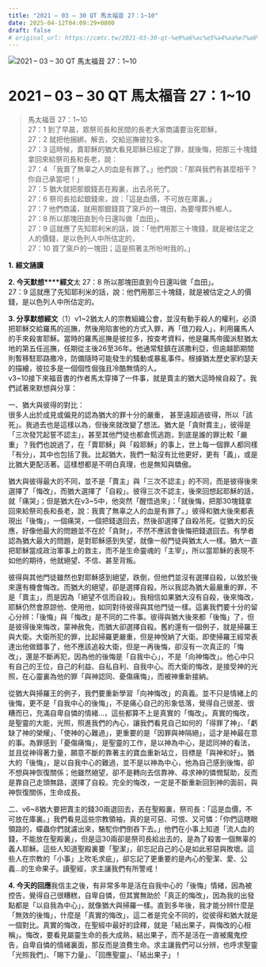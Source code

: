 ```yaml
---
title: "2021 – 03 – 30 QT 馬太福音 27：1~10"
date: 2025-04-12T04:09:29+0800
draft: false
# original_url: https://cmtc.tw/2021-03-30-qt-%e9%a6%ac%e5%a4%aa%e7%a6%8f%e9%9f%b3-27%ef%bc%9a110
---
```


![2021 – 03 – 30 QT 馬太福音 27：1\~10](/images/qt.jpg   "2021 – 03 – 30 QT 馬太福音 27：1\~10")

# 2021 – 03 – 30 QT 馬太福音 27：1\~10

> 馬太福音 27：1\~10  
> 27：1 到了早晨，眾祭司長和民間的長老大家商議要治死耶穌，  
> 27：2 就把他捆綁，解去，交給巡撫彼拉多。  
> 27：3 這時候，賣耶穌的猶大看見耶穌已經定了罪，就後悔，把那三十塊錢拿回來給祭司長和長老，說：  
> 27：4 「我賣了無辜之人的血是有罪了。」他們說：「那與我們有甚麼相干？你自己承當吧！」  
> 27：5 猶大就把那銀錢丟在殿裏，出去吊死了。  
> 27：6 祭司長拾起銀錢來，說：「這是血價，不可放在庫裏。」  
> 27：7 他們商議，就用那銀錢買了窯戶的一塊田，為要埋葬外鄉人。  
> 27：8 所以那塊田直到今日還叫做「血田」。  
> 27：9 這就應了先知耶利米的話，說：「他們用那三十塊錢，就是被估定之人的價錢，是以色列人中所估定的，  
> 27：10 買了窯戶的一塊田；這是照著主所吩咐我的。」

**1.** **經文誦讀**

**2. 今天默想****經文**太 27：8 所以那塊田直到今日還叫做「血田」。  
27：9 這就應了先知耶利米的話，說：他們用那三十塊錢，就是被估定之人的價錢，是以色列人中所估定的。

**3. 分享默想經文**（1）v1\~2猶太人的宗教組織公會，並沒有動手殺人的權利，必須把耶穌交給羅馬的巡撫，然後用陷害他的方式入罪，再「借刀殺人」，利用羅馬人的手來殺害耶穌。當時的羅馬巡撫是彼拉多，按查考資料，他是羅馬帝國派駐猶太地的第五任巡撫，任期從主後26至36年。他通常駐鎮在該撒利亞，但逾越節期間則暫移駐耶路撒冷，防備隨時可能發生的騷動或暴亂事件。根據猶太歷史家約瑟夫的描繪，彼拉多是一個個性倔強且冷酷無情的人。  
v3\~10接下來福音書的作者馬太穿挿了一件事，就是賣主的猶大這時候自殺了。我們試著來默想與分享：

一、猶大與彼得的對比：  
很多人出於成見或偏見的認為猶大的罪十分的嚴重， 甚至遠超過彼得，所以「該死」。我過去也是這樣以為，但後來就改變了想法。猶大是「貪財賣主」，彼得是「三次發咒起誓不認主」，甚至其他門徒也都倉慌逃跑，到底是誰的罪比較「嚴重」？我們也說過了，在「賣耶穌」與「殺耶穌」的事上，世上每一個罪人都同樣「有分」，其中也包括了我。比起猶大，我們一點沒有比他更好，更有「義」，或是比猶大更配活著。這樣想都是不明白真理，也是無知與驕傲。

猶大與彼得最大的不同，並不是「賣主」與「三次不認主」的不同，而是彼得後來選擇了「悔改」，而猶大選擇了「自殺」。彼得三次不認主，後來回想起耶穌的話，就「痛哭」；但是猶大在v3\~5中，他突然「醒悟過來」：「就後悔，把那30塊錢拿回來給祭司長和長老，說：我賣了無辜之人的血是有罪了。」彼得和猶大後來都表現出「後悔」，一個痛哭，一個把錢退回去，然後卻選擇了自殺吊死。從猶大的反應，好像他最大的問題並不在於「貪財」，不然不應該會後悔把錢退回去。有學者認為猶大最大的問題，是對耶穌感到失望，就像一般門徒與猶太人一樣。猶大一直把耶穌當成政治軍事上的救主，而不是生命靈魂的「主宰」，所以當耶穌的表現不如他的期待，他就絕望、不信、甚至背叛。

彼得與其他門徒雖然也對耶穌感到絕望，跌倒，但他們並沒有選擇自殺，以致於後來還有機會悔改。而猶大的絕望，卻是選擇自殺。所以我認為猶大最嚴重的罪，不是「賣主」，而是因為「絕望不信而自殺」。我相信如果猶大沒有自殺，後來悔改，耶穌仍然會原諒他、使用他，如同對待彼得與其他門徒一樣。這裏我們要十分的留心分辨：「後悔」與「悔改」是不同的二件事。彼得與猶大後來都「後悔」了，但是彼得後來悔改，蒙神赦免，而猶大卻選擇自殺。舊約還有一個例子，就是掃羅王與大衛。大衛所犯的罪，比起掃羅更嚴重，但是神悅納了大衛。即使掃羅王經常表達出他做錯事了，他不應該追殺大衛，但是一再後悔，卻沒有一次真正的「悔改」，還是不斷再犯，因為他的後悔是「自我中心」，不是「向神悔改」。他心中只有自己的王位，自己的利益、自私自利、自我中心。而大衛的悔改，是接受神的光照，在心靈裏為他的罪「與神認同、憂傷痛悔」，而被神重新接納。

從猶大與掃羅王的例子，我們要重新學習「向神悔改」的真義。並不只是情緒上的後悔，更不是「自我中心的後悔」，不是痛心自己的形象低落，覺得自己很差、很糟而已，充滿自卑自憐的情緒…，這些都算不上是真實的「悔改」。真實的悔改，是聖靈的大能，光照，照進我們的內心，讓我們看見自己如何的「得罪了神」、「虧缺了神的榮耀」、「使神的心難過」，更重要的是「因罪與神隔絕」，這才是神最在意的事。為罪感到「憂傷痛悔」，是聖靈的工作，是以神為中心，是認同神的看法，並且從神得著力量，願意不斷的靠著主的寶血重新站立，目標是「與神和好」。猶大的「後悔」，是以自我中心的難過，並不是以神為中心，他為自己感到後悔，卻不想與神恢復關係；他雖然絕望，卻不是轉向去信靠神、尋求神的憐憫幫助，反而是靠自己走頭無路，選擇了自殺。完全的悔改，一定是不斷重新回到神的面前，與神恢復關係，生命成長。

二、v6\~8猶大要把賣主的錢30兩退回去，丟在聖殿裏，祭司長：「這是血價，不可放在庫裏。」我們看見這些宗教領袖，真的是可惡、可恨、又可憐：「你們這瞎眼領路的，蠓蟲你們就濾出來，駱駝你們倒吞下去。」他們在小事上知道「流人血的錢，不能放在聖殿裏」，但是這30兩卻是祭司長給出去的，是為了殺害一個無辜的義人耶穌。這些人知道聖殿裏要「聖潔」，卻忘記自己的心是如此邪惡與敗壞。這些人在宗教的「小事」上吹毛求疵」，卻忘記了更重要的是內心的聖潔、愛、公義…的生命果子。讀聖經，求主讓我們有所警戒！

**4. 今天的回應**我信主之後，有非常多年是活在自我中心的「後悔」情緒，因為被控告，覺得自己很糟糕，自卑自憐，但其實無助於「真正的悔改」，因為我的出發點都是「以自我為中心」，就像猶大與掃羅一樣。直到多年後，我才能分辨什麼是「無效的後悔」，什麼是「真實的悔改」，這二者是完全不同的，從彼得和猶大就是一個對比。真實的悔改，在聖經中最好的詮釋，就是「結出果子，與悔改的心相稱」。悔改，要看見屬靈生命的長大成熟，結出果子，而不是活在一直被魔鬼控告，自卑自憐的情緒裏面，那反而是浪費生命。求主讓我們可以分辨，也呼求聖靈「光照我們」、「賜下力量」、「回應聖靈」、「結出果子」！